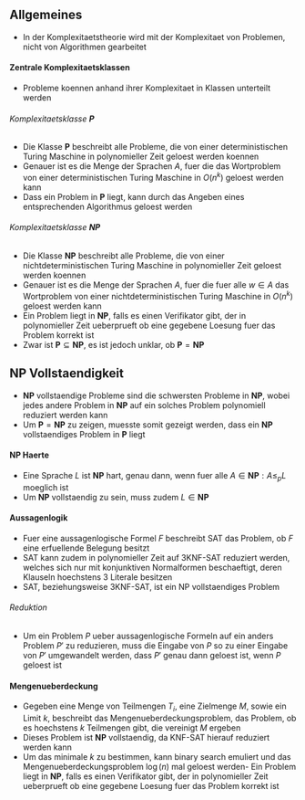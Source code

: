 ## Allgemeines
- In der Komplexitaetstheorie wird mit der Komplexitaet von Problemen, nicht von Algorithmen gearbeitet
#### Zentrale Komplexitaetsklassen
- Probleme koennen anhand ihrer Komplexitaet in Klassen unterteilt werden
###### Komplexitaetsklasse $\mathbf{P}$
- Die Klasse $\mathbf{P}$ beschreibt alle Probleme, die von einer deterministischen Turing Maschine in polynomieller Zeit geloest werden koennen
- Genauer ist es die Menge der Sprachen $A$, fuer die das Wortproblem von einer deterministischen Turing Maschine in $O(n^k)$ geloest werden kann
- Dass ein Problem in $\mathbf{P}$ liegt, kann durch das Angeben eines entsprechenden Algorithmus geloest werden
###### Komplexitaetsklasse $\mathbf{NP}$
- Die Klasse $\mathbf{NP}$ beschreibt alle Probleme, die von einer nichtdeterministischen Turing Maschine in polynomieller Zeit geloest werden koennen
- Genauer ist es die Menge der Sprachen $A$, fuer die fuer alle $w \in A$ das Wortproblem von einer nichtdeterministischen Turing Maschine in $O(n^k)$ geloest werden kann
- Ein Problem liegt in $\mathbf{NP}$, falls es einen Verifikator gibt, der in polynomieller Zeit ueberprueft ob eine gegebene Loesung fuer das Problem korrekt ist
- Zwar ist $\mathbf{P} \subseteq \mathbf{NP}$, es ist jedoch unklar, ob $\mathbf{P} = \mathbf{NP}$
## $\mathbf{NP}$ Vollstaendigkeit
- $\mathbf{NP}$ vollstaendige Probleme sind die schwersten Probleme in $\mathbf{NP}$, wobei jedes andere Problem in $\mathbf{NP}$ auf ein solches Problem polynomiell reduziert werden kann
- Um $\mathbf{P} = \mathbf{NP}$ zu zeigen, muesste somit gezeigt werden, dass ein $\mathbf{NP}$ vollstaendiges Problem in $\mathbf{P}$ liegt
#### $\mathbf{NP}$ Haerte
- Eine Sprache $L$ ist $\mathbf{NP}$ hart, genau dann, wenn fuer alle $A \in \mathbf{NP}: A \leq_p L$ moeglich ist
- Um $\mathbf{NP}$ vollstaendig zu sein, muss zudem $L \in \mathbf{NP}$
#### Aussagenlogik
- Fuer eine aussagenlogische Formel $F$ beschreibt SAT das Problem, ob $F$ eine erfuellende Belegung besitzt
- SAT kann zudem in polynomieller Zeit auf 3KNF-SAT reduziert werden, welches sich nur mit konjunktiven Normalformen beschaeftigt, deren Klauseln hoechstens 3 Literale besitzen
- SAT, beziehungsweise 3KNF-SAT, ist ein NP vollstaendiges Problem
###### Reduktion
- Um ein Problem $P$ ueber aussagenlogische Formeln auf ein anders Problem $P'$ zu reduzieren, muss die Eingabe von $P$ so zu einer Eingabe von $P'$ umgewandelt werden, dass $P'$ genau dann geloest ist, wenn $P$ geloest ist
#### Mengenueberdeckung
- Gegeben eine Menge von Teilmengen $T_i$, eine Zielmenge $M$, sowie ein Limit $k$, beschreibt das Mengenueberdeckungsproblem, das Problem, ob es hoechstens $k$ Teilmengen gibt, die vereinigt $M$ ergeben
- Dieses Problem ist $\mathbf{NP}$ vollstaendig, da KNF-SAT hierauf reduziert werden kann
- Um das minimale $k$ zu bestimmen, kann binary search emuliert und das Mengenueberdeckungsproblem $\log(n)$ mal geloest werden- Ein Problem liegt in $\mathbf{NP}$, falls es einen Verifikator gibt, der in polynomieller Zeit ueberprueft ob eine gegebene Loesung fuer das Problem korrekt ist